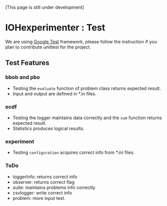 ﻿[This page is still under development]
# IOHexperimenter : Test
We are using [Google Test](https://github.com/google/googletest) framework, please follow the instruction if you plan to contribute unittest for the project.

## Test Features

### bbob and pbo
  * Testing the `evaluate` function of problem class returns expected result.
  * Input and output are defined in *.in files.

### ecdf
  * Testing the logger maintains data correctly and the `sum` function returns expected result.
  * Statistics produces logical results.

### experiment
  * Testing `configuration` acquires correct info from *.ini files.

### ToDo
  * loggerInfo: returns correct info
  * observer: returns correct flag
  * suite: maintains problems info correctly
  * csvlogger: write correct info
  * problem: more input test.
